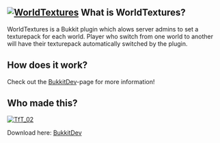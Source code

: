 [![WorldTextures][Banner]][GitHub]
What is WorldTextures?
----------------

WorldTextures is a Bukkit plugin which alows server admins to set a texturepack for each world. Player who switch from one world to another will have their texturepack automatically switched by the plugin.

How does it work?
----------------

Check out the [BukkitDev]-page for more information!


Who made this?
----------------   
[![TfT_02](http://www.gravatar.com/avatar/b8914f9970e1f6ffd5281ce4770e20a7.png)](http://dev.bukkit.org/profiles/TfT_02/) 

Download here: [BukkitDev]

[Banner]: https://dl.dropbox.com/u/29178507/Dev/WorldTextures/title_banner.png
[BukkitDev]: http://dev.bukkit.org/server-mods/WorldTextures/
[GitHub]: https://github.com/TfT-02/WorldTextures
